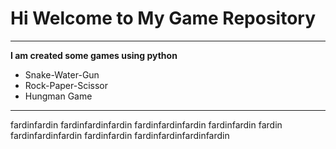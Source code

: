 # Hi Welcome to My Game Repository
***

**I am created some games using python**
- Snake-Water-Gun
- Rock-Paper-Scissor
- Hungman Game
---

fardinfardin
fardinfardinfardin
fardinfardinfardin
fardinfardin
fardin
fardinfardinfardin
fardinfardin
fardinfardinfardinfardin



